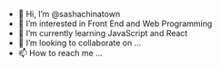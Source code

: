 - 👋 Hi, I’m @sashachinatown
- 👀 I’m interested in Front End and Web Programming
- 🌱 I’m currently learning JavaScript and React
- 💞️ I’m looking to collaborate on ...
- 📫 How to reach me ...

<!---
sashachinatown/sashachinatown is a ✨ special ✨ repository because its `README.md` (this file) appears on your GitHub profile.
You can click the Preview link to take a look at your changes.
--->
